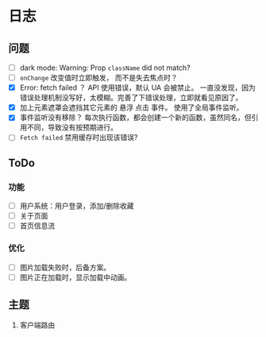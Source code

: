 # 日志

## 问题

- [ ] dark mode: Warning: Prop `className` did not match?
- [ ] `onChange` 改变值时立即触发， 而不是失去焦点时？
- [x] Error: fetch failed ？
      API 使用错误，默认 UA 会被禁止。
      一直没发现，因为错误处理机制没写好，太模糊。完善了下错误处理，立即就看见原因了。
- [x] 加上元素遮罩会遮挡其它元素的 悬浮 点击 事件。
      使用了全局事件监听。
- [x] 事件监听没有移除？
      每次执行函数，都会创建一个新的函数，虽然同名，但引用不同，导致没有按预期进行。
- [ ] `Fetch failed` 禁用缓存时出现该错误? 

## ToDo

### 功能

- [ ] 用户系统：用户登录，添加/删除收藏
- [ ] 关于页面
- [ ] 首页信息流

### 优化

- [ ] 图片加载失败时，后备方案。
- [ ] 图片正在加载时，显示加载中动画。

## 主题

1. 客户端路由
